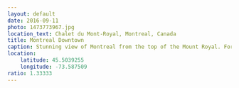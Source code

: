 ```yaml
---
layout: default
date: 2016-09-11
photo: 1473773967.jpg
location_text: Chalet du Mont-Royal, Montreal, Canada
title: Montreal Downtown
caption: Stunning view of Montreal from the top of the Mount Royal. For the locals it is a mountain but it is truly just a cute small hill. There is also a rule here where every new buildings may not be higher than the mount itself.
location:
    latitude: 45.5039255
    longitude: -73.587509
ratio: 1.33333
---
```


